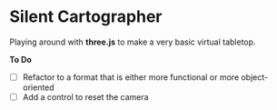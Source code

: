 # Silent Cartographer

Playing around with **three.js** to make a very basic virtual tabletop.

**To Do**

- [ ] Refactor to a format that is either more functional or more object-oriented
- [ ] Add a control to reset the camera
